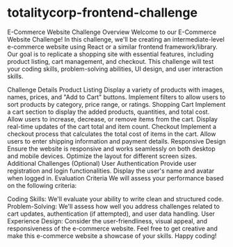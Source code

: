 # totalitycorp-frontend-challenge

E-Commerce Website Challenge
Overview
Welcome to our E-Commerce Website Challenge! In this challenge, we'll be creating an intermediate-level e-commerce website using React or a similar frontend framework/library. Our goal is to replicate a shopping site with essential features, including product listing, cart management, and checkout. This challenge will test your coding skills, problem-solving abilities, UI design, and user interaction skills.

Challenge Details
Product Listing
Display a variety of products with images, names, prices, and "Add to Cart" buttons.
Implement filters to allow users to sort products by category, price range, or ratings.
Shopping Cart
Implement a cart section to display the added products, quantities, and total cost.
Allow users to increase, decrease, or remove items from the cart.
Display real-time updates of the cart total and item count.
Checkout
Implement a checkout process that calculates the total cost of items in the cart.
Allow users to enter shipping information and payment details.
Responsive Design
Ensure the website is responsive and works seamlessly on both desktop and mobile devices.
Optimize the layout for different screen sizes.
Additional Challenges (Optional)
User Authentication
Provide user registration and login functionalities.
Display the user's name and avatar when logged in.
Evaluation Criteria
We will assess your performance based on the following criteria:

Coding Skills: We'll evaluate your ability to write clean and structured code.
Problem-Solving: We'll assess how well you address challenges related to cart updates, authentication (if attempted), and user data handling.
User Experience Design: Consider the user-friendliness, visual appeal, and responsiveness of the e-commerce website.
Feel free to get creative and make this e-commerce website a showcase of your skills. Happy coding!






